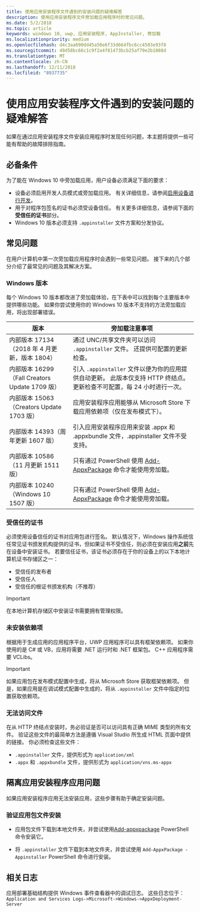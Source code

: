 ```yaml
---
title: 使用应用安装程序文件遇到的安装问题的疑难解答
description: 使用应用安装程序文件旁加载应用程序时的常见问题。
ms.date: 5/2/2018
ms.topic: article
keywords: windows 10, uwp, 应用安装程序, AppInstaller, 旁加载
ms.localizationpriority: medium
ms.openlocfilehash: d4c3aa690dd45a50e6f33d664fbc6cc4503e93f8
ms.sourcegitcommit: 49d58bc66c1c9f2a4f81473bcb25af79e2b1088d
ms.translationtype: MT
ms.contentlocale: zh-CN
ms.lasthandoff: 12/11/2018
ms.locfileid: "8937735"
---
```

# <a name="troubleshoot-installation-issues-with-the-app-installer-file"></a>使用应用安装程序文件遇到的安装问题的疑难解答

如果在通过应用安装程序文件安装应用程序时发现任何问题，本主题将提供一些可能有帮助的故障排除指南。

## <a name="prerequisites"></a>必备条件

为了能在 Windows 10 中旁加载应用，用户设备必须满足下面的要求：

- 设备必须启用开发人员模式或旁加载应用。 有关详细信息，请参阅[启用设备进行开发](https://docs.microsoft.com/windows/uwp/get-started/enable-your-device-for-development)。
- 用于对程序包签名的证书必须受设备信任。 有关更多详细信息，请参阅下面的**受信任的证书**部分。
- Windows 10 版本必须支持 `.appinstaller` 文件方案和分发协议。

## <a name="common-issues"></a>常见问题

在用户计算机中第一次旁加载应用程序时会遇到一些常见问题。 接下来的几个部分介绍了最常见的问题及其解决方案。

### <a name="windows-version"></a>Windows 版本

每个 Windows 10 版本都改进了旁加载体验，在下表中可以找到每个主要版本中提供哪些功能。 如果你尝试使用你的 Windows 10 版本不支持的方法旁加载应用，将出现部署错误。

| 版本 | 旁加载注意事项 |
|---------|----------------|
| 内部版本 17134（2018 年 4 月更新，版本 1804）    | 通过 UNC/共享文件夹可以访问 `.appinstaller` 文件。 还提供可配置的更新检查。 |
| 内部版本 16299（Fall Creators Update 1709 版） | 引入 `.appinstaller` 文件以便为你的应用提供自动更新。 此版本仅支持 HTTP 终结点。 更新检查不可配置，每 24 小时进行一次。 |
| 内部版本 15063（Creators Update 1703 版）      | 应用安装程序应用能够从 Microsoft Store 下载应用依赖项（仅在发布模式下）。 |
| 内部版本 14393（周年更新 1607 版）   | 引入应用安装程序应用来安装 .appx 和 .appxbundle 文件，.appinstaller 文件不受支持。 |
| 内部版本 10586（11 月更新 1511 版）      | 只有通过 PowerShell 使用 [Add-AppxPackage](https://docs.microsoft.com/powershell/module/appx/add-appxpackage?view=win10-ps) 命令才能使用旁加载。 |
| 内部版本 10240（Windows 10 1507 版）           | 只有通过 PowerShell 使用 [Add-AppxPackage](https://docs.microsoft.com/powershell/module/appx/add-appxpackage?view=win10-ps) 命令才能使用旁加载。 |

### <a name="trusted-certificates"></a>受信任的证书

必须使用设备信任的证书对应用包进行签名。 默认情况下，Windows 操作系统信任常见证书颁发机构提供的证书，但如果证书不受信任，则必须在安装应用**之前**先在设备中安装证书。 若要信任证书，该证书必须存在于你的设备上的以下本地计算机证书存储区之一：

- 受信任的发布者
- 受信任人
- 受信任的根证书颁发机构（不推荐）

 >[!IMPORTANT]
 > 在本地计算机存储区中安装证书需要拥有管理权限。

### <a name="dependencies-not-installed"></a>未安装依赖项 

根据用于生成应用的应用程序平台，UWP 应用程序可以具有框架依赖项。 如果你使用的是 C# 或 VB，应用将需要 .NET 运行时和 .NET 框架包。 C++ 应用程序需要 VCLibs。

>[!IMPORTANT] 
> 如果应用包在发布模式配置中生成，将从 Microsoft Store 获取框架依赖项。 但是，如果应用是在调试模式配置中生成的，将从 `.appinstaller` 文件中指定的位置获取依赖项。

### <a name="files-not-accessible"></a>无法访问文件

在从 HTTP 终结点安装时，务必验证是否可以访问具有正确 MIME 类型的所有文件。 验证这些文件的最简单方法是遵循 Visual Studio 所生成 HTML 页面中提供的链接。 你必须检查这些文件：

- `.appinstaller` 文件，提供形式为 `application/xml`
- `.appx` 和 `.appxbundle` 文件，提供形式为 `application/vns.ms-appx`

## <a name="isolate-app-installer-app-issues"></a>隔离应用安装程序应用问题

如果应用安装程序应用无法安装应用，这些步骤有助于确定安装问题。

### <a name="verify-app-package-file-installation"></a>验证应用包文件安装

- 应用包文件下载到本地文件夹，并尝试使用[Add-appxpackage](https://docs.microsoft.com/powershell/module/appx/add-appxpackage?view=win10-ps) PowerShell 命令安装它。

- 将 `.appinstaller` 文件下载到本地文件夹，并尝试使用 `Add-AppxPackage -Appinstaller` PowerShell 命令进行安装。

## <a name="related-logs"></a>相关日志

应用部署基础结构提供 Windows 事件查看器中的调试日志。 这些日志位于： `Application and Services Logs->Microsoft->Windows->AppxDeployment-Server`



